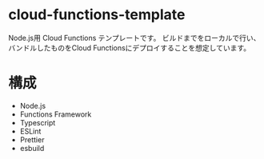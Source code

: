 # cloud-functions-template
Node.js用 Cloud Functions テンプレートです。
ビルドまでをローカルで行い、バンドルしたものをCloud Functionsにデプロイすることを想定しています。

# 構成

- Node.js
- Functions Framework
- Typescript
- ESLint
- Prettier
- esbuild
